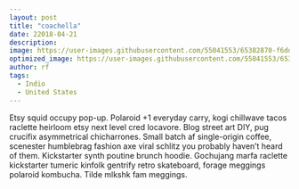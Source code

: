 ```yaml
---
layout: post
title: "coachella"
date: 22018-04-21
description: 
image: https://user-images.githubusercontent.com/55041553/65382870-f6dd2e00-dcc1-11e9-92ca-be118abbd890.jpg
optimized_image: https://user-images.githubusercontent.com/55041553/65382870-f6dd2e00-dcc1-11e9-92ca-be118abbd890.jpg
author: rf
tags: 
  - Indio
  - United States
---
```

Etsy squid occupy pop-up. Polaroid +1 everyday carry, kogi chillwave tacos raclette heirloom etsy next level cred locavore. Blog street art DIY, pug crucifix asymmetrical chicharrones. Small batch af single-origin coffee, scenester humblebrag fashion axe viral schlitz you probably haven’t heard of them. Kickstarter synth poutine brunch hoodie. Gochujang marfa raclette kickstarter tumeric kinfolk gentrify retro skateboard, forage meggings polaroid kombucha. Tilde mlkshk fam meggings.